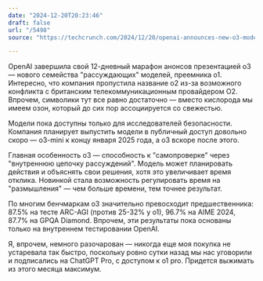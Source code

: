```yaml
---
date: "2024-12-20T20:23:46"
draft: false
url: "/5498"
source: "https://techcrunch.com/2024/12/20/openai-announces-new-o3-model/"

---
```


OpenAI завершила свой 12-дневный марафон анонсов презентацией o3 — нового семейства "рассуждающих" моделей, преемника o1. Интересно, что компания пропустила название o2 из-за возможного конфликта с британским телекоммуникационным провайдером O2. Впрочем, символики тут все равно достаточно — вместо кислорода мы имеем озон, который до сих пор ассоциируется со свежестью.

Модели пока доступны только для исследователей безопасности. Компания планирует выпустить модели в публичный доступ довольно скоро — o3-mini к концу января 2025 года, а o3 вскоре после этого.

Главная особенность o3 — способность к "самопроверке" через "внутреннюю цепочку рассуждений". Модель может планировать действия и объяснять свои решения, хотя это увеличивает время отклика. Новинкой стала возможность регулировать время на "размышления" — чем больше времени, тем точнее результат.

По многим бенчмаркам o3 значительно превосходит предшественника: 87.5% на тесте ARC-AGI (против 25-32% у o1), 96.7% на AIME 2024, 87.7% на GPQA Diamond. Впрочем, эти результаты пока основаны только на внутреннем тестировании OpenAI.

Я, впрочем, немного разочарован — никогда еще моя покупка не устаревала так быстро, поскольку ровно сутки назад мы нас уговорили и подписались на ChatGPT Pro, с доступом к o1 pro. Придется выжимать из этого месяца максимум.
